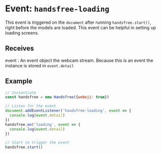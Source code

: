 # Event: `handsfree-loading`

This event is triggered on the `document` after running `handsfree.start()`, right before the models are loaded. This event can be helpful in setting up loading screens.

## Receives


event
: An event object the webcam stream. Because this is an event the instance is stored in `event.detail`

## Example

```js
// Instantiate
const handsfree = new Handsfree({weboji: true})

// Listen for the event
document.addEventListener('handsfree-loading', event => {
  console.log(event.detail)
})
handsfree.on('loading', event => {
  console.log(event.detail)
})

// Start to trigger the event
handsfree.start()
```
